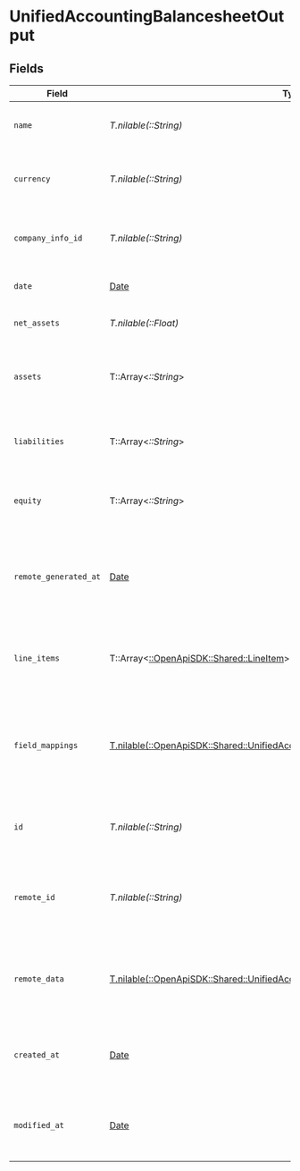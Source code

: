 # UnifiedAccountingBalancesheetOutput


## Fields

| Field                                                                                                                                                        | Type                                                                                                                                                         | Required                                                                                                                                                     | Description                                                                                                                                                  | Example                                                                                                                                                      |
| ------------------------------------------------------------------------------------------------------------------------------------------------------------ | ------------------------------------------------------------------------------------------------------------------------------------------------------------ | ------------------------------------------------------------------------------------------------------------------------------------------------------------ | ------------------------------------------------------------------------------------------------------------------------------------------------------------ | ------------------------------------------------------------------------------------------------------------------------------------------------------------ |
| `name`                                                                                                                                                       | *T.nilable(::String)*                                                                                                                                        | :heavy_minus_sign:                                                                                                                                           | The name of the balance sheet                                                                                                                                | Q2 2024 Balance Sheet                                                                                                                                        |
| `currency`                                                                                                                                                   | *T.nilable(::String)*                                                                                                                                        | :heavy_minus_sign:                                                                                                                                           | The currency used in the balance sheet                                                                                                                       | USD                                                                                                                                                          |
| `company_info_id`                                                                                                                                            | *T.nilable(::String)*                                                                                                                                        | :heavy_minus_sign:                                                                                                                                           | The UUID of the associated company info                                                                                                                      | 801f9ede-c698-4e66-a7fc-48d19eebaa4f                                                                                                                         |
| `date`                                                                                                                                                       | [Date](https://ruby-doc.org/stdlib-2.6.1/libdoc/date/rdoc/Date.html)                                                                                         | :heavy_minus_sign:                                                                                                                                           | The date of the balance sheet                                                                                                                                | 2024-06-30T23:59:59Z                                                                                                                                         |
| `net_assets`                                                                                                                                                 | *T.nilable(::Float)*                                                                                                                                         | :heavy_minus_sign:                                                                                                                                           | The net assets value                                                                                                                                         | 1000000                                                                                                                                                      |
| `assets`                                                                                                                                                     | T::Array<*::String*>                                                                                                                                         | :heavy_minus_sign:                                                                                                                                           | The list of assets                                                                                                                                           | [<br/>"Cash",<br/>"Accounts Receivable",<br/>"Inventory"<br/>]                                                                                               |
| `liabilities`                                                                                                                                                | T::Array<*::String*>                                                                                                                                         | :heavy_minus_sign:                                                                                                                                           | The list of liabilities                                                                                                                                      | [<br/>"Accounts Payable",<br/>"Long-term Debt"<br/>]                                                                                                         |
| `equity`                                                                                                                                                     | T::Array<*::String*>                                                                                                                                         | :heavy_minus_sign:                                                                                                                                           | The list of equity items                                                                                                                                     | [<br/>"Common Stock",<br/>"Retained Earnings"<br/>]                                                                                                          |
| `remote_generated_at`                                                                                                                                        | [Date](https://ruby-doc.org/stdlib-2.6.1/libdoc/date/rdoc/Date.html)                                                                                         | :heavy_minus_sign:                                                                                                                                           | The date when the balance sheet was generated in the remote system                                                                                           | 2024-07-01T12:00:00Z                                                                                                                                         |
| `line_items`                                                                                                                                                 | T::Array<[::OpenApiSDK::Shared::LineItem](../../models/shared/lineitem.md)>                                                                                  | :heavy_minus_sign:                                                                                                                                           | The report items associated with this balance sheet                                                                                                          |                                                                                                                                                              |
| `field_mappings`                                                                                                                                             | [T.nilable(::OpenApiSDK::Shared::UnifiedAccountingBalancesheetOutputFieldMappings)](../../models/shared/unifiedaccountingbalancesheetoutputfieldmappings.md) | :heavy_minus_sign:                                                                                                                                           | The custom field mappings of the object between the remote 3rd party & Panora                                                                                | {<br/>"custom_field_1": "value1",<br/>"custom_field_2": "value2"<br/>}                                                                                       |
| `id`                                                                                                                                                         | *T.nilable(::String)*                                                                                                                                        | :heavy_minus_sign:                                                                                                                                           | The UUID of the balance sheet record                                                                                                                         | 801f9ede-c698-4e66-a7fc-48d19eebaa4f                                                                                                                         |
| `remote_id`                                                                                                                                                  | *T.nilable(::String)*                                                                                                                                        | :heavy_minus_sign:                                                                                                                                           | The remote ID of the balance sheet in the context of the 3rd Party                                                                                           | balancesheet_1234                                                                                                                                            |
| `remote_data`                                                                                                                                                | [T.nilable(::OpenApiSDK::Shared::UnifiedAccountingBalancesheetOutputRemoteData)](../../models/shared/unifiedaccountingbalancesheetoutputremotedata.md)       | :heavy_minus_sign:                                                                                                                                           | The remote data of the balance sheet in the context of the 3rd Party                                                                                         | {<br/>"raw_data": {<br/>"additional_field": "some value"<br/>}<br/>}                                                                                         |
| `created_at`                                                                                                                                                 | [Date](https://ruby-doc.org/stdlib-2.6.1/libdoc/date/rdoc/Date.html)                                                                                         | :heavy_minus_sign:                                                                                                                                           | The created date of the balance sheet record                                                                                                                 | 2024-06-15T12:00:00Z                                                                                                                                         |
| `modified_at`                                                                                                                                                | [Date](https://ruby-doc.org/stdlib-2.6.1/libdoc/date/rdoc/Date.html)                                                                                         | :heavy_minus_sign:                                                                                                                                           | The last modified date of the balance sheet record                                                                                                           | 2024-06-15T12:00:00Z                                                                                                                                         |